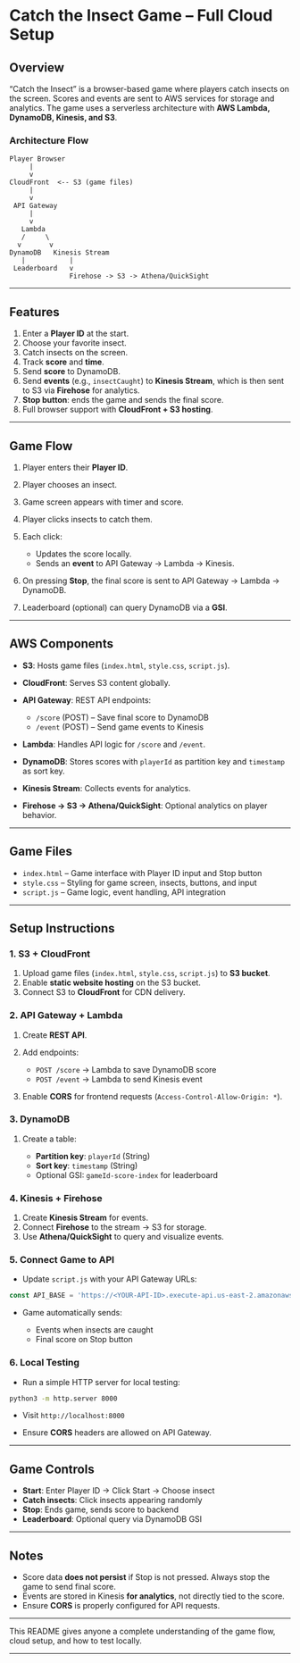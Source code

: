 # Catch the Insect Game – Full Cloud Setup

## Overview

“Catch the Insect” is a browser-based game where players catch insects on the screen. Scores and events are sent to AWS services for storage and analytics. The game uses a serverless architecture with **AWS Lambda, DynamoDB, Kinesis, and S3**.

### Architecture Flow

```
Player Browser
     |
     v
CloudFront  <-- S3 (game files)
     |
     v
 API Gateway
     |
     v
   Lambda
   /     \
  v       v
DynamoDB   Kinesis Stream
   |           |
 Leaderboard   v
               Firehose -> S3 -> Athena/QuickSight
```

---

## Features

1. Enter a **Player ID** at the start.
2. Choose your favorite insect.
3. Catch insects on the screen.
4. Track **score** and **time**.
5. Send **score** to DynamoDB.
6. Send **events** (e.g., `insectCaught`) to **Kinesis Stream**, which is then sent to S3 via **Firehose** for analytics.
7. **Stop button**: ends the game and sends the final score.
8. Full browser support with **CloudFront + S3 hosting**.

---

## Game Flow

1. Player enters their **Player ID**.
2. Player chooses an insect.
3. Game screen appears with timer and score.
4. Player clicks insects to catch them.
5. Each click:

    * Updates the score locally.
    * Sends an **event** to API Gateway → Lambda → Kinesis.
6. On pressing **Stop**, the final score is sent to API Gateway → Lambda → DynamoDB.
7. Leaderboard (optional) can query DynamoDB via a **GSI**.

---

## AWS Components

* **S3**: Hosts game files (`index.html`, `style.css`, `script.js`).
* **CloudFront**: Serves S3 content globally.
* **API Gateway**: REST API endpoints:

    * `/score` (POST) – Save final score to DynamoDB
    * `/event` (POST) – Send game events to Kinesis
* **Lambda**: Handles API logic for `/score` and `/event`.
* **DynamoDB**: Stores scores with `playerId` as partition key and `timestamp` as sort key.
* **Kinesis Stream**: Collects events for analytics.
* **Firehose → S3 → Athena/QuickSight**: Optional analytics on player behavior.

---

## Game Files

* `index.html` – Game interface with Player ID input and Stop button
* `style.css` – Styling for game screen, insects, buttons, and input
* `script.js` – Game logic, event handling, API integration

---

## Setup Instructions

### 1. S3 + CloudFront

1. Upload game files (`index.html`, `style.css`, `script.js`) to **S3 bucket**.
2. Enable **static website hosting** on the S3 bucket.
3. Connect S3 to **CloudFront** for CDN delivery.

### 2. API Gateway + Lambda

1. Create **REST API**.
2. Add endpoints:

    * `POST /score` → Lambda to save DynamoDB score
    * `POST /event` → Lambda to send Kinesis event
3. Enable **CORS** for frontend requests (`Access-Control-Allow-Origin: *`).

### 3. DynamoDB

1. Create a table:

    * **Partition key**: `playerId` (String)
    * **Sort key**: `timestamp` (String)
    * Optional GSI: `gameId-score-index` for leaderboard

### 4. Kinesis + Firehose

1. Create **Kinesis Stream** for events.
2. Connect **Firehose** to the stream → S3 for storage.
3. Use **Athena/QuickSight** to query and visualize events.

### 5. Connect Game to API

* Update `script.js` with your API Gateway URLs:

```js
const API_BASE = 'https://<YOUR-API-ID>.execute-api.us-east-2.amazonaws.com/<STAGE>';
```

* Game automatically sends:

    * Events when insects are caught
    * Final score on Stop button

### 6. Local Testing

* Run a simple HTTP server for local testing:

```bash
python3 -m http.server 8000
```

* Visit `http://localhost:8000`

* Ensure **CORS** headers are allowed on API Gateway.

---

## Game Controls

* **Start**: Enter Player ID → Click Start → Choose insect
* **Catch insects**: Click insects appearing randomly
* **Stop**: Ends game, sends score to backend
* **Leaderboard**: Optional query via DynamoDB GSI

---

## Notes

* Score data **does not persist** if Stop is not pressed. Always stop the game to send final score.
* Events are stored in Kinesis **for analytics**, not directly tied to the score.
* Ensure **CORS** is properly configured for API requests.

---

This README gives anyone a complete understanding of the game flow, cloud setup, and how to test locally.

---